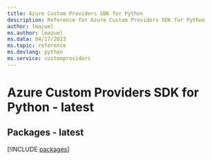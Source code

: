 ```yaml
---
title: Azure Custom Providers SDK for Python
description: Reference for Azure Custom Providers SDK for Python
author: lmazuel
ms.author: lmazuel
ms.data: 04/17/2023
ms.topic: reference
ms.devlang: python
ms.service: customproviders
---
```

# Azure Custom Providers SDK for Python - latest
## Packages - latest
[!INCLUDE [packages](custom-providers-index.md)]